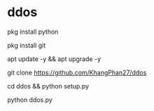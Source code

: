 # ddos
pkg install python



pkg install git



apt update -y && apt upgrade -y 




git clone https://github.com/KhangPhan27/ddos




cd ddos && python setup.py




python ddos.py



